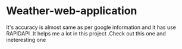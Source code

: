 # Weather-web-application
It's accuracy  is almost same as per google information and it has use RAPIDAPI .It helps me a lot in this project .Check out this one and ineteresting one
